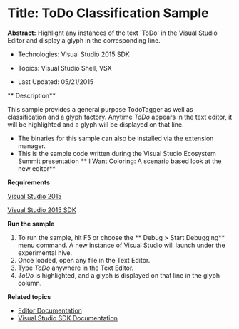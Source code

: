 ﻿

# Title: ToDo Classification Sample
**Abstract:** Highlight any instances of the text 'ToDo' in the Visual Studio
Editor and display a glyph in the corresponding line.

* Technologies: Visual Studio 2015 SDK

* Topics: Visual Studio Shell, VSX

* Last Updated: 05/21/2015
 

** Description**

This sample provides a general purpose TodoTagger as well as classification
and a glyph factory. Anytime _ToDo_ appears in the text editor, it will be
highlighted and a glyph will be displayed on that line.

  * The binaries for this sample can also be installed via the extension manager. 
  * This is the sample code written during the Visual Studio Ecosystem Summit presentation ** I Want Coloring: A scenario based look at the new editor**


**Requirements** 

[ Visual Studio 2015 ](http://www.microsoft.com/visualstudio/en-us/try/default.mspx#download)

[ Visual Studio 2015 SDK ](https://www.visualstudio.com/en-us/downloads/visual-studio-2015-downloads-vs.aspx)


**Run the sample** 

  1. To run the sample, hit F5 or choose the ** Debug &gt; Start Debugging** menu command. A new instance of Visual Studio will launch under the experimental hive. 
  2. Once loaded, open any file in the Text Editor. 
  3. Type _ToDo_ anywhere in the Text Editor. 
  4. _ToDo_ is highlighted, and a glyph is displayed on that line in the glyph column. 



**Related topics** 

* [ Editor Documentation ](https://msdn.microsoft.com/en-us/library/dd885118(v=vs.140).aspx)
* [ Visual Studio SDK Documentation ](https://msdn.microsoft.com/en-us/library/bb166441(v=vs.140).aspx)


